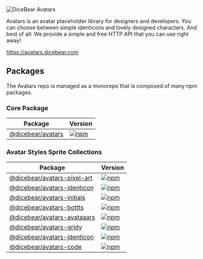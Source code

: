 ![DiceBear Avatars](https://raw.githubusercontent.com/DiceBear/avatars/master/banner.svg?sanitize=true)

Avatars is an avatar placeholder library for designers and developers. You can choose between simple identicons and lovely designed characters.
And best of all: We provide a simple and free HTTP API that you can use right away!

https://avatars.dicebear.com

## Packages

The Avatars repo is managed as a monorepo that is composed of many npm packages.

### Core Package

| Package                                | Version                                                                                                                         |
| -------------------------------------- | ------------------------------------------------------------------------------------------------------------------------------- |
| [@dicebear/avatars](/packages/avatars) | [![npm](https://img.shields.io/npm/v/@dicebear/avatars.svg?style=flat-square)](https://www.npmjs.com/package/@dicebear/avatars) |

### Avatar Styles Sprite Collections

| Package                                                               | Version                                                                                                                                             |
| --------------------------------------------------------------------- | --------------------------------------------------------------------------------------------------------------------------------------------------- |
| [@dicebear/avatars-pixel-art](./packages/@dicebear/avatars-pixel-art) | [![npm](https://img.shields.io/npm/v/@dicebear/avatars-pixel-art.svg?style=flat-square)](https://www.npmjs.com/package/@dicebear/avatars-pixel-art) |
| [@dicebear/avatars-identicon](./packages/@dicebear/avatars-identicon) | [![npm](https://img.shields.io/npm/v/@dicebear/avatars-identicon.svg?style=flat-square)](https://www.npmjs.com/package/@dicebear/avatars-identicon) |
| [@dicebear/avatars-initials](./packages/@dicebear/avatars-initials)   | [![npm](https://img.shields.io/npm/v/@dicebear/avatars-initials.svg?style=flat-square)](https://www.npmjs.com/package/@dicebear/avatars-identicon)  |
| [@dicebear/avatars-bottts](./packages/@dicebear/avatars-bottts)       | [![npm](https://img.shields.io/npm/v/@dicebear/avatars-bottts.svg?style=flat-square)](https://www.npmjs.com/package/@dicebear/avatars-bottts)       |
| [@dicebear/avatars-avataaars](./packages/@dicebear/avatars-avataaars) | [![npm](https://img.shields.io/npm/v/@dicebear/avatars-avataaars.svg?style=flat-square)](https://www.npmjs.com/package/@dicebear/avatars-avataaars) |
| [@dicebear/avatars-gridy](./packages/@dicebear/avatars-gridy)         | [![npm](https://img.shields.io/npm/v/@dicebear/avatars-gridy.svg?style=flat-square)](https://www.npmjs.com/package/@dicebear/avatars-gridy)         |
| [@dicebear/avatars-jdenticon](./packages/@dicebear/avatars-jdenticon) | [![npm](https://img.shields.io/npm/v/@dicebear/avatars-jdenticon.svg?style=flat-square)](https://www.npmjs.com/package/@dicebear/avatars-jdenticon) |
| [@dicebear/avatars-code](./packages/@dicebear/avatars-code)           | [![npm](https://img.shields.io/npm/v/@dicebear/avatars-code.svg?style=flat-square)](https://www.npmjs.com/package/@dicebear/avatars-code)           |
